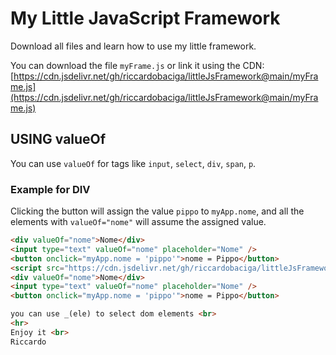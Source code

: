 # My Little JavaScript Framework

Download all files and learn how to use my little framework.

You can download the file `myFrame.js` or link it using the CDN:
[https://cdn.jsdelivr.net/gh/riccardobaciga/littleJsFramework@main/myFrame.js](https://cdn.jsdelivr.net/gh/riccardobaciga/littleJsFramework@main/myFrame.js)

## USING valueOf

You can use `valueOf` for tags like `input`, `select`, `div`, `span`, `p`.

### Example for DIV

Clicking the button will assign the value `pippo` to `myApp.nome`, and all the elements with `valueOf="nome"` will assume the assigned value.

```html
<div valueOf="nome">Nome</div>
<input type="text" valueOf="nome" placeholder="Nome" />
<button onclick="myApp.nome = 'pippo'">nome = Pippo</button>
<script src="https://cdn.jsdelivr.net/gh/riccardobaciga/littleJsFramework@main/myFrame.js"></script>
<div valueOf="nome">Nome</div>
<input type="text" valueOf="nome" placeholder="Nome" />
<button onclick="myApp.nome = 'pippo'">nome = Pippo</button>

you can use _(ele) to select dom elements <br>
<hr>
Enjoy it <br>
Riccardo

